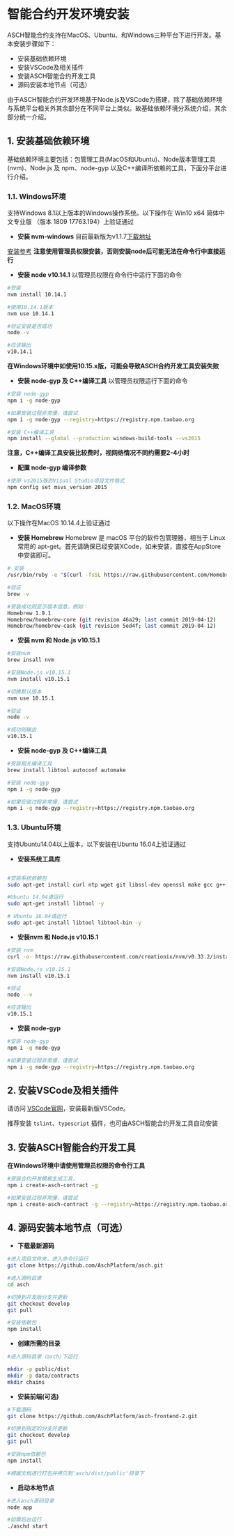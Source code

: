 # 智能合约开发环境安装

ASCH智能合约支持在MacOS、Ubuntu、和Windows三种平台下进行开发。基本安装步骤如下：

- 安装基础依赖环境
- 安装VSCode及相关插件
- 安装ASCH智能合约开发工具
- 源码安装本地节点（可选）

由于ASCH智能合约开发环境基于Node.js及VSCode为搭建，除了基础依赖环境与系统平台相关外其余部分在不同平台上类似。故基础依赖环境分系统介绍，其余部分统一介绍。

## 1. 安装基础依赖环境

基础依赖环境主要包括：包管理工具(MacOS和Ubuntu)、Node版本管理工具(nvm)、Node.js 及 npm、node-gyp 以及C++编译所依赖的工具，下面分平台进行介绍。

### 1.1. Windows环境

支持Windows 8.1以上版本的Windows操作系统。以下操作在 Win10 x64 简体中文专业版 （版本 1809 17763.194）上验证通过

- **安装 nvm-windows**
目前最新版为v1.1.7[下载地址](https://github.com/coreybutler/nvm-windows/releases/download/1.1.7/nvm-setup.zip)

[安装参考](https://blog.csdn.net/sinat_38334334/article/details/80013648)
**注意使用管理员权限安装，否则安装node后可能无法在命令行中直接运行**

- **安装 node v10.14.1**
以管理员权限在命令行中运行下面的命令

```sh
#安装
nvm install 10.14.1

#使用10.14.1版本
nvm use 10.14.1

#验证安装是否成功
node -v

#应该输出
v10.14.1

 ```

**在Windows环境中如使用10.15.x版，可能会导致ASCH合约开发工具安装失败**

- **安装 node-gyp 及 C++编译工具**
以管理员权限运行下面的命令

```sh
#安装 node-gyp
npm i -g node-gyp

#如果安装过程非常慢，请尝试
npm i -g node-gyp --registry=https://registry.npm.taobao.org

#安装 C++编译工具
npm install --global --production windows-build-tools --vs2015
```

**注意，C++编译工具安装比较费时，视网络情况不同约需要2-4小时**

- **配置 node-gyp 编译参数**

```sh
#使用 vs2015版的Visual Studio项目文件格式
npm config set msvs_version 2015
```

### 1.2. MacOS环境

以下操作在MacOS 10.14.4上验证通过

- **安装 Homebrew**
Homebrew 是 macOS 平台的软件包管理器，相当于 Linux 常用的 apt-get。首先请确保已经安装XCode，如未安装，直接在AppStore中安装即可。

```sh
# 安装
/usr/bin/ruby -e "$(curl -fsSL https://raw.githubusercontent.com/Homebrew/install/master/install)"

#验证
brew -v

#安装成功则显示版本信息，例如：
Homebrew 1.9.1
Homebrew/homebrew-core (git revision 46a29; last commit 2019-04-12)
Homebrew/homebrew-cask (git revision 5ed4f; last commit 2019-04-12)

```

- **安装 nvm 和 Node.js v10.15.1**

```sh
#安装nvm
brew insall nvm

#安装Node.js v10.15.1
nvm install v10.15.1

#切换默认版本
nvm use 10.15.1

#验证
node -v

#成功则输出
v10.15.1

```

- **安装 node-gyp 及 C++编译工具**

```sh
#安装相关编译工具
brew install libtool autoconf automake

#安装 node-gyp
npm i -g node-gyp

#如果安装过程非常慢，请尝试
npm i -g node-gyp --registry=https://registry.npm.taobao.org
```

### 1.3. Ubuntu环境

支持Ubuntu14.04以上版本，以下安装在Ubuntu 16.04上验证通过

- **安装系统工具库**

```sh

#安装系统依赖包
sudo apt-get install curl ntp wget git libssl-dev openssl make gcc g++ autoconf automake python build-essential -y

#Ubuntu 14.04请运行
sudo apt-get install libtool -y

# Ubuntu 16.04请运行
sudo apt-get install libtool libtool-bin -y
```

- **安装nvm 和 Node.js v10.15.1**

```sh
#安装 nvm
curl -o- https://raw.githubusercontent.com/creationix/nvm/v0.33.2/install.sh | bash

#安装Node.js v10.15.1
nvm install v10.15.1

#验证
node --v

#应该输出
v10.15.1

```

- **安装 node-gyp**

```sh
#安装 node-gyp
npm i -g node-gyp

#如果安装过程非常慢，请尝试
npm i -g node-gyp --registry=https://registry.npm.taobao.org
```

## 2. 安装VSCode及相关插件

请访问 [VSCode官网](https://code.visualstudio.com/)，安装最新版VSCode。

推荐安装 `tslint`、`typescript` 插件，也可由ASCH智能合约开发工具自动安装

## 3. 安装ASCH智能合约开发工具

**在Windows环境中请使用管理员权限的命令行工具**

```sh
#安装合约开发模板生成工具，
npm i create-asch-contract -g

#如果安装过程非常慢，请尝试
npm i create-asch-contract -g --registry=https://registry.npm.taobao.org
```

## 4. 源码安装本地节点（可选）

- **下载最新源码**

```sh
#进入项目文件夹，进入命令行运行
git clone https://github.com/AschPlatform/asch.git

#进入源码目录
cd asch

#切换到开发版分支并更新
git checkout develop
git pull

#安装依赖包
npm install

```

- **创建所需的目录**

```sh
#进入源码目录（asch)下运行

mkdir -p public/dist
mkdir -p data/contracts
mkdir chains

```

- **安装前端(可选)**

```sh
#下载源码
git clone https://github.com/AschPlatform/asch-frontend-2.git

#切换到指定的分支并更新
git checkout develop
git pull

#安装npm依赖包
npm install

#根据文档进行打包并拷贝到'asch/dist/public'目录下
```

- **启动本地节点**

```sh
#进入asch源码目录
node app

#如需后台运行
./aschd start

```